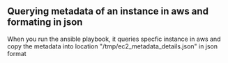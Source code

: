 Querying metadata of an instance in aws and formating in json
-------------------------------------------------------------
When you run the ansible playbook, it queries specfic instance in aws and copy the metadata into location "/tmp/ec2_metadata_details.json" in json format

